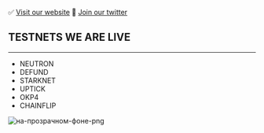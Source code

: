 ✅   [Visit our website](http://digitaldecision.tech) 
 👋 [Join our twitter](https://twitter.com/DigitDecision) 

## TESTNETS WE ARE LIVE 
_____
+ NEUTRON
+ DEFUND
+ STARKNET
+ UPTICK
+ OKP4
+ CHAINFLIP


![на-прозрачном-фоне-png](https://user-images.githubusercontent.com/58205039/202681393-fac32475-507b-49b2-b354-6b1e9cb0e774.png)
